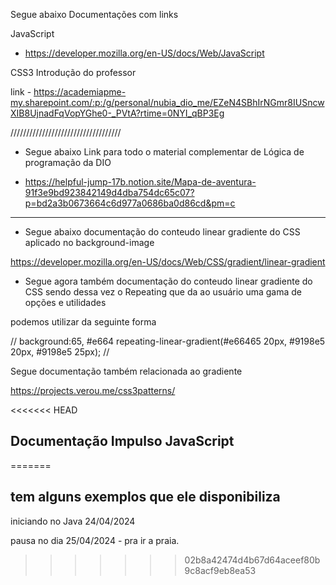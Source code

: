 Segue abaixo Documentações com links

JavaScript

- https://developer.mozilla.org/en-US/docs/Web/JavaScript

CSS3 Introdução do professor

link - https://academiapme-my.sharepoint.com/:p:/g/personal/nubia_dio_me/EZeN4SBhIrNGmr8IUSncwXIB8UjnadFqVopYGhe0-_PVtA?rtime=0NYI_qBP3Eg

///////////////////////////////////

- Segue abaixo Link para todo o material complementar de Lógica de programação da DIO

- https://helpful-jump-17b.notion.site/Mapa-de-aventura-91f3e9bd923842149d4dba754dc65c07?p=bd2a3b0673664c6d977a0686ba0d86cd&pm=c

---

- Segue abaixo documentação do conteudo linear gradiente do CSS aplicado no background-image

https://developer.mozilla.org/en-US/docs/Web/CSS/gradient/linear-gradient

- Segue agora também documentação do conteudo linear gradiente do CSS sendo dessa vez o Repeating que da ao usuário uma gama de opções e utilidades

podemos utilizar da seguinte forma

//
background:65, #e664 repeating-linear-gradient(#e66465 20px, #9198e5 20px, #9198e5 25px);
//

Segue documentação também relacionada ao gradiente

https://projects.verou.me/css3patterns/

<<<<<<< HEAD
## Documentação Impulso JavaScript
=======
## tem alguns exemplos que ele disponibiliza


iniciando no Java 24/04/2024


pausa no dia 25/04/2024 - pra ir a praia.
>>>>>>> 02b8a42474d4b67d64aceef80b9c8acf9eb8ea53
